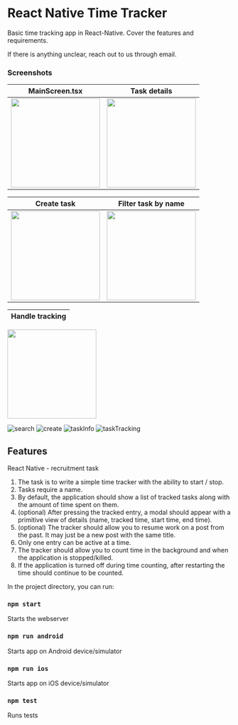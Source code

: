 # React Native Time Tracker

Basic time tracking app in React-Native.
Cover the features and requirements.

If there is anything unclear, reach out to us through email.

### Screenshots

| MainScreen.tsx | Task details |
|:-------------------------:|:-------------------------:|
|<img src="https://user-images.githubusercontent.com/40372583/218483339-b81f683d-20e2-4689-bc98-68cddf46c769.png" width="200"/>|<img src="https://user-images.githubusercontent.com/40372583/218203160-781a3cc8-066c-4cdd-a118-7ef659794f3f.png" width="200"/>

| Create task | Filter task by name |
|:-------------------------:|:-------------------------:|
|<img src="https://user-images.githubusercontent.com/40372583/218203108-2079d805-6521-4f4a-a0d6-d050706411f1.png" width="200"/>|<img src="https://user-images.githubusercontent.com/40372583/218203123-ccb23e01-b8ee-4199-a207-a24a89e322cf.png" width="200"/>

| Handle tracking |
|:-------------------------:|
<img src="https://user-images.githubusercontent.com/40372583/218203134-5b3bbfcf-7d9b-4bbd-9612-5d187e73c228.png" width="200"/>



![search](https://user-images.githubusercontent.com/40372583/218483981-2ade66d4-99a2-4152-9914-d0b383f1641d.png)
![create](https://user-images.githubusercontent.com/40372583/218484025-b0bd4c73-34f5-4c61-be74-7c20a1278503.png)
![taskInfo](https://user-images.githubusercontent.com/40372583/218484057-8efd5c52-3548-45fb-a7bf-231433af8aad.png)
![taskTracking](https://user-images.githubusercontent.com/40372583/218484095-717d5507-e51e-45fe-902e-f40d86bc1ab4.png)


## Features

React Native - recruitment task

1. The task is to write a simple time tracker with the ability to start / stop.
2. Tasks require a name.
3. By default, the application should show a list of tracked tasks along with the amount of time spent on them.
4. (optional) After pressing the tracked entry, a modal should appear with a primitive view of details (name, tracked time, start time, end time).
5. (optional) The tracker should allow you to resume work on a post from the past. It may just be a new post with the same title.
6. Only one entry can be active at a time.
7. The tracker should allow you to count time in the background and when the application is stopped/killed.
8. If the application is turned off during time counting, after restarting the time should continue to be counted.

In the project directory, you can run:

### `npm start`

Starts the webserver

### `npm run android`

Starts app on Android device/simulator

### `npm run ios`

Starts app on iOS device/simulator

### `npm test`

Runs tests
